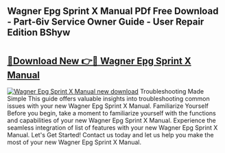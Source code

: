 ## Wagner Epg Sprint X Manual PDf Free Download - Part-6iv Service Owner Guide - User Repair Edition BShyw

# <h2><a href="http://cf23559.oget.top/?id=Wagner+Epg+Sprint+X+Manual">🔗Download New 👉🔴 Wagner Epg Sprint X Manual</a></h2>

[![Wagner Epg Sprint X Manual new download](https://i.imgur.com/5g1atiW.png)](http://cf23559.oget.top/?id=Wagner+Epg+Sprint+X+Manual)
Troubleshooting Made Simple This guide offers valuable insights into troubleshooting common issues with your new Wagner Epg Sprint X Manual. Familiarize Yourself Before you begin, take a moment to familiarize yourself with the functions and capabilities of your new Wagner Epg Sprint X Manual. Experience the seamless integration of list of features with your new Wagner Epg Sprint X Manual. Let's Get Started! Contact us today and let us help you make the most of your new Wagner Epg Sprint X Manual.
